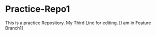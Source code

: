 # Practice-Repo1
This is a practice Repository.
My Third Line for editing.
[I am in Feature Branch1]

